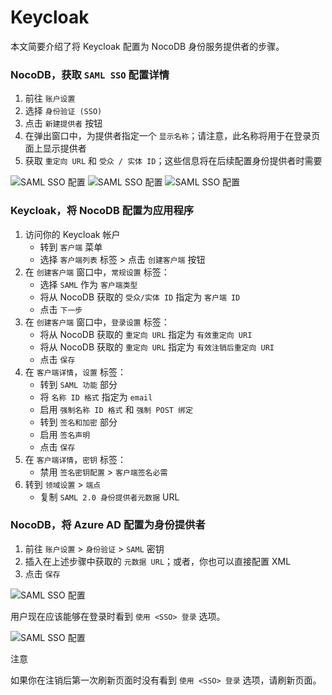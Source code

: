 # Keycloak

本文简要介绍了将 Keycloak 配置为 NocoDB 身份服务提供者的步骤。

### NocoDB，获取 `SAML SSO` 配置详情

1. 前往 `账户设置`
2. 选择 `身份验证 (SSO)`
3. 点击 `新建提供者` 按钮
4. 在弹出窗口中，为提供者指定一个 `显示名称`；请注意，此名称将用于在登录页面上显示提供者
5. 获取 `重定向 URL` 和 `受众 / 实体 ID`；这些信息将在后续配置身份提供者时需要

![SAML SSO 配置](https://docs.nocodb.com/assets/images/SSO-1-aa9135167c7a7cfb680e4fa5e50c86a4.png) ![SAML SSO 配置](https://docs.nocodb.com/assets/images/SAML-2-9ad2e18f3eb498cd699d0f627fb2bb65.png) ![SAML SSO 配置](https://docs.nocodb.com/assets/images/SAML-3-3f208fb861d8e91cb30ecba18c9d7ae8.png)

### Keycloak，将 NocoDB 配置为应用程序

1. 访问你的 Keycloak 帐户
    - 转到 `客户端` 菜单
    - 选择 `客户端列表` 标签 > 点击 `创建客户端` 按钮
2. 在 `创建客户端` 窗口中，`常规设置` 标签：
    - 选择 `SAML` 作为 `客户端类型`
    - 将从 NocoDB 获取的 `受众/实体 ID` 指定为 `客户端 ID`
    - 点击 `下一步`
3. 在 `创建客户端` 窗口中，`登录设置` 标签：
    - 将从 NocoDB 获取的 `重定向 URL` 指定为 `有效重定向 URI`
    - 将从 NocoDB 获取的 `重定向 URL` 指定为 `有效注销后重定向 URI`
    - 点击 `保存`
4. 在 `客户端详情`，`设置` 标签：
    - 转到 `SAML 功能` 部分
    - 将 `名称 ID 格式` 指定为 `email`
    - 启用 `强制名称 ID 格式` 和 `强制 POST 绑定`
    - 转到 `签名和加密` 部分
    - 启用 `签名声明`
    - 点击 `保存`
5. 在 `客户端详情`，`密钥` 标签：
    - 禁用 `签名密钥配置` > `客户端签名必需`
6. 转到 `领域设置` > `端点`
    - 复制 `SAML 2.0 身份提供者元数据` URL

### NocoDB，将 Azure AD 配置为身份提供者

1. 前往 `账户设置` > `身份验证` > `SAML` 密钥
2. 插入在上述步骤中获取的 `元数据 URL`；或者，你也可以直接配置 XML
3. 点击 `保存`

![SAML SSO 配置](https://docs.nocodb.com/assets/images/SAML-4-f2e6f8c1cb091f01fbc7c0901bf1fc84.png)

用户现在应该能够在登录时看到 `使用 <SSO> 登录` 选项。

![SAML SSO 配置](https://docs.nocodb.com/assets/images/SSO-SignIn-1221ec860763be25257e0e80e24891ec.png)

注意

如果你在注销后第一次刷新页面时没有看到 `使用 <SSO> 登录` 选项，请刷新页面。